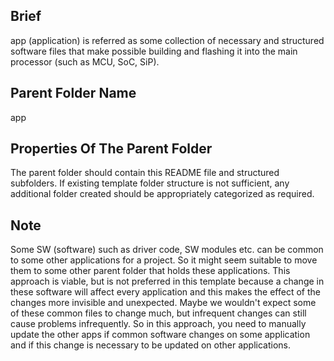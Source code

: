 ## Brief
app (application) is referred as some collection of necessary and structured software files that make possible building and flashing it into the main processor (such as MCU, SoC, SiP). 

## Parent Folder Name
app

## Properties Of The Parent Folder 
The parent folder should contain this README file and structured subfolders. If existing template folder structure is not sufficient, any additional folder created should be appropriately categorized as required.

## Note 
Some SW (software) such as driver code, SW modules etc. can be common to some other applications for a project. So it might seem suitable to move them to some other parent folder that holds these applications. This approach is viable, but is not preferred in this template because a change in these software will affect every application and this makes the effect of the changes more invisible and unexpected. Maybe we wouldn't expect some of these common files to change much, but infrequent changes can still cause problems infrequently. So in this approach, you need to manually update the other apps if common software changes on some application and if this change is necessary to be updated on other applications. 